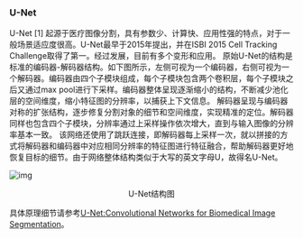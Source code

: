 ### U-Net

U-Net [1] 起源于医疗图像分割，具有参数少、计算快、应用性强的特点，对于一般场景适应度很高。U-Net最早于2015年提出，并在ISBI 2015 Cell Tracking Challenge取得了第一。经过发展，目前有多个变形和应用。
原始U-Net的结构是标准的编码器-解码器结构。如下图所示，左侧可视为一个编码器，右侧可视为一个解码器。编码器由四个子模块组成，每个子模块包含两个卷积层，每个子模块之后又通过max pool进行下采样。编码器整体呈现逐渐缩小的结构，不断减少池化层的空间维度，缩小特征图的分辨率，以捕获上下文信息。
解码器呈现与编码器对称的扩张结构，逐步修复分割对象的细节和空间维度，实现精准的定位。解码器同样也包含四个子模块，分辨率通过上采样操作依次增大，直到与输入图像的分辨率基本一致。
该网络还使用了跳跃连接，即解码器每上采样一次，就以拼接的方式将解码器和编码器中对应相同分辨率的特征图进行特征融合，帮助解码器更好地恢复目标的细节。由于网络整体结构类似于大写的英文字母U，故得名U-Net。

![img](https://ai-studio-static-online.cdn.bcebos.com/d071a65a7d1d411bbf449ba879ba42e91feb3022d22b40468b9c209398c56baf)

<div align = "center">U-Net结构图</div>

具体原理细节请参考[U-Net:Convolutional Networks for Biomedical Image Segmentation](https://arxiv.org/abs/1505.04597)。